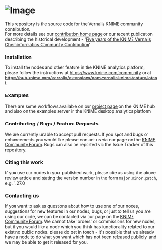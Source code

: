# ![Image](https://www.vernalis.com/wp-content/uploads/2020/12/Vern_HitGen_V4-1-300x138.png)

This repository is the source code for the Vernalis KNIME community contribution.  
For more details see our [contribution home page](https://www.knime.com/book/vernalis-nodes-for-knime-trusted-extension) or our recent publication describing the historical development - '[Five years of the KNIME Vernalis Cheminformatics Community Contribution](https://dx.doi.org/10.2174/0929867325666180904113616)'

### Installation
To install the nodes and other feature in the KNIME analytics platform, please follow the instructions at https://www.knime.com/community or at https://hub.knime.com/vernalis/extensions/com.vernalis.knime.feature/latest

### Examples
There are some workflows available on our [project page](https://hub.knime.com/vernalis/extensions/com.vernalis.knime.feature/latest) on the KNIME hub and also on the examples server in the KNIME desktop analytics platform

### Contributing / Bugs / Feature Requests
We are currently unable to accept pull requests.
If you spot and bugs or enhancements you would like please contact us via our page on the [KNIME Community Forum](https://forum.knime.com/c/community-extensions/vernalis).  Bugs can also be reported via the Issue Tracker of this repository.

### Citing this work
If you use our nodes in your published work, please cite us using the above review article and stating the version number in the form `major.minor.patch`, e.g. 1.27.0

### Contacting us
If you want to ask us questions about how to use one of our nodes, suggestions for new features in our nodes, bugs, or just to tell us you are using our code, we can be contacted via our page on the [KNIME Community Forum](https://forum.knime.com/c/community-extensions/vernalis). We cannot take 'orders' or commissions for new nodes, but if you would like a node which you think has functionality related to our existing public nodes, please do get in touch - it's possible that we already have a node to do what you want which has not been released publicly, and we may be able to get it released for you.
